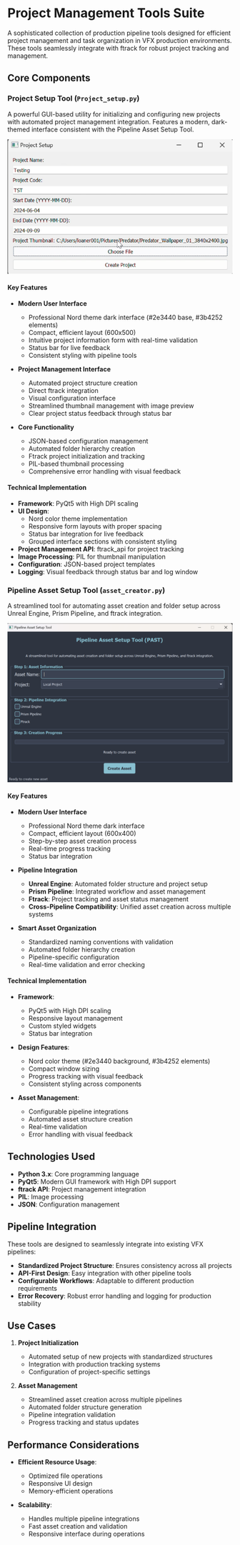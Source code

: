 # Project Management Tools Suite

A sophisticated collection of production pipeline tools designed for efficient project management and task organization in VFX production environments. These tools seamlessly integrate with ftrack for robust project tracking and management.

## Core Components

### Project Setup Tool (`Project_setup.py`)

A powerful GUI-based utility for initializing and configuring new projects with automated project management integration. Features a modern, dark-themed interface consistent with the Pipeline Asset Setup Tool.

![Project Creator Interface](docs/images/ProjectCreator.png)

#### Key Features
- **Modern User Interface**
  - Professional Nord theme dark interface (#2e3440 base, #3b4252 elements)
  - Compact, efficient layout (600x500)
  - Intuitive project information form with real-time validation
  - Status bar for live feedback
  - Consistent styling with pipeline tools

- **Project Management Interface**
  - Automated project structure creation
  - Direct ftrack integration
  - Visual configuration interface
  - Streamlined thumbnail management with image preview
  - Clear project status feedback through status bar

- **Core Functionality**
  - JSON-based configuration management
  - Automated folder hierarchy creation
  - Ftrack project initialization and tracking
  - PIL-based thumbnail processing
  - Comprehensive error handling with visual feedback

#### Technical Implementation
- **Framework**: PyQt5 with High DPI scaling
- **UI Design**:
  - Nord color theme implementation
  - Responsive form layouts with proper spacing
  - Status bar integration for live feedback
  - Grouped interface sections with consistent styling
- **Project Management API**: ftrack_api for project tracking
- **Image Processing**: PIL for thumbnail manipulation
- **Configuration**: JSON-based project templates
- **Logging**: Visual feedback through status bar and log window

### Pipeline Asset Setup Tool (`asset_creator.py`)

A streamlined tool for automating asset creation and folder setup across Unreal Engine, Prism Pipeline, and ftrack integration.

![Pipeline Asset Setup Tool Interface](docs/images/PAST_Tool.png)

#### Key Features
- **Modern User Interface**
  - Professional Nord theme dark interface
  - Compact, efficient layout (600x400)
  - Step-by-step asset creation process
  - Real-time progress tracking
  - Status bar integration

- **Pipeline Integration**
  - **Unreal Engine**: Automated folder structure and project setup
  - **Prism Pipeline**: Integrated workflow and asset management
  - **Ftrack**: Project tracking and asset status management
  - **Cross-Pipeline Compatibility**: Unified asset creation across multiple systems

- **Smart Asset Organization**
  - Standardized naming conventions with validation
  - Automated folder hierarchy creation
  - Pipeline-specific configuration
  - Real-time validation and error checking

#### Technical Implementation
- **Framework**: 
  - PyQt5 with High DPI scaling
  - Responsive layout management
  - Custom styled widgets
  - Status bar integration

- **Design Features**:
  - Nord color theme (#2e3440 background, #3b4252 elements)
  - Compact window sizing
  - Progress tracking with visual feedback
  - Consistent styling across components

- **Asset Management**: 
  - Configurable pipeline integrations
  - Automated asset structure creation
  - Real-time validation
  - Error handling with visual feedback

## Technologies Used

- **Python 3.x**: Core programming language
- **PyQt5**: Modern GUI framework with High DPI support
- **ftrack API**: Project management integration
- **PIL**: Image processing
- **JSON**: Configuration management

## Pipeline Integration

These tools are designed to seamlessly integrate into existing VFX pipelines:

- **Standardized Project Structure**: Ensures consistency across all projects
- **API-First Design**: Easy integration with other pipeline tools
- **Configurable Workflows**: Adaptable to different production requirements
- **Error Recovery**: Robust error handling and logging for production stability

## Use Cases

1. **Project Initialization**
   - Automated setup of new projects with standardized structures
   - Integration with production tracking systems
   - Configuration of project-specific settings

2. **Asset Management**
   - Streamlined asset creation across multiple pipelines
   - Automated folder structure generation
   - Pipeline integration validation
   - Progress tracking and status updates

## Performance Considerations

- **Efficient Resource Usage**:
  - Optimized file operations
  - Responsive UI design
  - Memory-efficient operations

- **Scalability**:
  - Handles multiple pipeline integrations
  - Fast asset creation and validation
  - Responsive interface during operations
